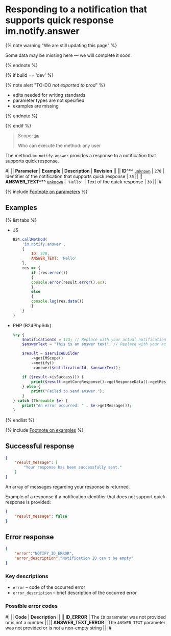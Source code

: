 # Responding to a notification that supports quick response im.notify.answer

{% note warning "We are still updating this page" %}

Some data may be missing here — we will complete it soon.

{% endnote %}

{% if build == 'dev' %}

{% note alert "TO-DO _not exported to prod_" %}

- edits needed for writing standards
- parameter types are not specified
- examples are missing

{% endnote %}

{% endif %}

> Scope: [`im`](../../scopes/permissions.md)
>
> Who can execute the method: any user

The method `im.notify.answer` provides a response to a notification that supports quick response.

#|
|| **Parameter** | **Example** | **Description** | **Revision** ||
|| **ID^*^**
[`unknown`](../../data-types.md) | `270` | Identifier of the notification that supports quick response | `30` ||
|| **ANSWER_TEXT^*^**
[`unknown`](../../data-types.md) | `'Hello'` | Text of the quick response | `30` ||
|#

{% include [Footnote on parameters](../../../_includes/required.md) %}

## Examples

{% list tabs %}

- JS

    ```js
    B24.callMethod(
        'im.notify.answer',
        {
            ID: 270,
            ANSWER_TEXT: 'Hello'
        },
        res => {
            if (res.error())
            {
            console.error(result.error().ex);
            }
            else
            {
            console.log(res.data())
            }
        }
    )
    ```

- PHP (B24PhpSdk)

    ```php
    try {
        $notificationId = 123; // Replace with your actual notification ID
        $answerText = "This is an answer text"; // Replace with your actual answer text

        $result = $serviceBuilder
            ->getIMScope()
            ->notify()
            ->answer($notificationId, $answerText);

        if ($result->isSuccess()) {
            print($result->getCoreResponse()->getResponseData()->getResult()[0]);
        } else {
            print("Failed to send answer.");
        }
    } catch (Throwable $e) {
        print("An error occurred: " . $e->getMessage());
    }
    ```

{% endlist %}

{% include [Footnote on examples](../../../_includes/examples.md) %}

## Successful response

```json
{
    "result_message": [
        "Your response has been successfully sent."
    ]
}
```

An array of messages regarding your response is returned.

Example of a response if a notification identifier that does not support quick response is provided:

```json
{
    "result_message": false
}
```

## Error response

```json
{
    "error":"NOTIFY_ID_ERROR",
    "error_description":"Notification ID can't be empty"
}
```

### Key descriptions

- `error` – code of the occurred error
- `error_description` – brief description of the occurred error

### Possible error codes

#|
|| **Code** | **Description** ||
|| **ID_ERROR** | The `ID` parameter was not provided or is not a number ||
|| **ANSWER_TEXT_ERROR** | The `ANSWER_TEXT` parameter was not provided or is not a non-empty string ||
|#